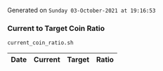 Generated on `Sunday 03-October-2021 at 19:16:53`

### Current to Target Coin Ratio
`current_coin_ratio.sh`

Date|Current|Target|Ratio
---|---|---|---
